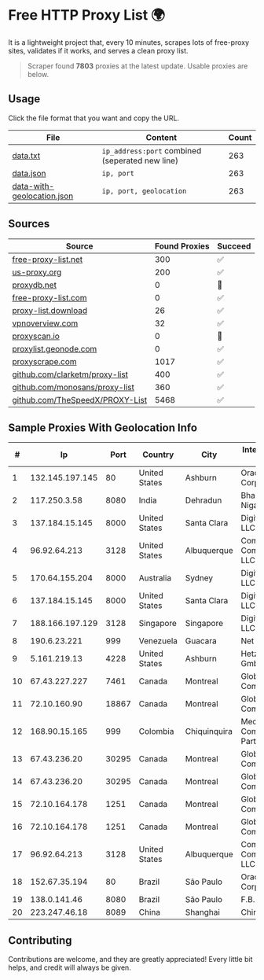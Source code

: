 
# Free HTTP Proxy List 🌍

It is a lightweight project that, every 10 minutes, scrapes lots of free-proxy sites, validates if it works, and serves a clean proxy list.


> Scraper found **7803** proxies at the latest update. Usable proxies are below.

## Usage

Click the file format that you want and copy the URL.


|File|Content|Count|
|----|-------|-----|
|[data.txt](https://raw.githubusercontent.com/themiralay/Proxy-List-World/master/data.txt)|`ip_address:port` combined (seperated new line)|263|
|[data.json](https://raw.githubusercontent.com/themiralay/Proxy-List-World/master/data.json)|`ip, port`|263|
|[data-with-geolocation.json](https://raw.githubusercontent.com/themiralay/Proxy-List-World/master/data-with-geolocation.json)|`ip, port, geolocation`|263|

## Sources

|Source|Found Proxies|Succeed|
|------|-------------|-------|
|[free-proxy-list.net](https://free-proxy-list.net)|300|✅|
|[us-proxy.org](https://www.us-proxy.org)|200|✅|
|[proxydb.net](http://proxydb.net)|0|🚫|
|[free-proxy-list.com](https://free-proxy-list.com/?page=&port=&type%5B%5D=http&type%5B%5D=https&up_time=0&search=Search)|0|✅|
|[proxy-list.download](https://www.proxy-list.download/HTTP)|26|✅|
|[vpnoverview.com](https://vpnoverview.com/privacy/anonymous-browsing/free-proxy-servers)|32|✅|
|[proxyscan.io](https://www.proxyscan.io)|0|🚫|
|[proxylist.geonode.com](https://proxylist.geonode.com/api/proxy-list?limit=300&page=1&sort_by=lastChecked&sort_type=desc&protocols=http,https)|0|✅|
|[proxyscrape.com](https://api.proxyscrape.com/v2/?request=displayproxies&protocol=http&timeout=10000&country=all&ssl=all&anonymity=all)|1017|✅|
|[github.com/clarketm/proxy-list](https://raw.githubusercontent.com/clarketm/proxy-list/master/proxy-list-raw.txt)|400|✅|
|[github.com/monosans/proxy-list](https://raw.githubusercontent.com/monosans/proxy-list/main/proxies/http.txt)|360|✅|
|[github.com/TheSpeedX/PROXY-List](https://raw.githubusercontent.com/TheSpeedX/PROXY-List/master/http.txt)|5468|✅|


## Sample Proxies With Geolocation Info

|#|Ip|Port|Country|City|Internet Service Provider|
|-|--|----|-------|----|-------------------------|
|1|132.145.197.145|80|United States|Ashburn|Oracle Corporation|
|2|117.250.3.58|8080|India|Dehradun|Bharat Sanchar Nigam Ltd|
|3|137.184.15.145|8000|United States|Santa Clara|DigitalOcean, LLC|
|4|96.92.64.213|3128|United States|Albuquerque|Comcast Cable Communications, LLC|
|5|170.64.155.204|8000|Australia|Sydney|DigitalOcean, LLC|
|6|137.184.15.145|8000|United States|Santa Clara|DigitalOcean, LLC|
|7|188.166.197.129|3128|Singapore|Singapore|DigitalOcean, LLC|
|8|190.6.23.221|999|Venezuela|Guacara|Net Uno|
|9|5.161.219.13|4228|United States|Ashburn|Hetzner Online GmbH|
|10|67.43.227.227|7461|Canada|Montreal|GloboTech Communications|
|11|72.10.160.90|18867|Canada|Montreal|GloboTech Communications|
|12|168.90.15.165|999|Colombia|Chiquinquira|Media Commerce Partners S.A|
|13|67.43.236.20|30295|Canada|Montreal|GloboTech Communications|
|14|67.43.236.20|30295|Canada|Montreal|GloboTech Communications|
|15|72.10.164.178|1251|Canada|Montreal|GloboTech Communications|
|16|72.10.164.178|1251|Canada|Montreal|GloboTech Communications|
|17|96.92.64.213|3128|United States|Albuquerque|Comcast Cable Communications, LLC|
|18|152.67.35.194|80|Brazil|São Paulo|Oracle Corporation|
|19|138.0.141.46|8080|Brazil|São Paulo|F.B. BABETO ME|
|20|223.247.46.18|8089|China|Shanghai|Chinanet|



## Contributing

Contributions are welcome, and they are greatly appreciated! Every
little bit helps, and credit will always be given.

